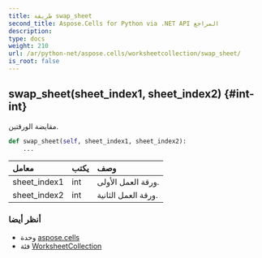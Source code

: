 ```yaml
---
title: طريقة swap_sheet
second_title: Aspose.Cells for Python via .NET API المراجع
description:
type: docs
weight: 210
url: /ar/python-net/aspose.cells/worksheetcollection/swap_sheet/
is_root: false
---
```

##  swap_sheet(sheet_index1, sheet_index2) {#int-int}
مقايضة الورقتين.



```python
def swap_sheet(self, sheet_index1, sheet_index2):
    ...
```


| معامل| يكتب| وصف|
| :- | :- | :- |
| sheet_index1 | int | ورقة العمل الأولى.|
| sheet_index2 | int | ورقة العمل الثانية.|



###  أنظر أيضا
* وحدة [aspose.cells](../../)
* فئة [WorksheetCollection](/cells/ar/python-net/aspose.cells/worksheetcollection)
